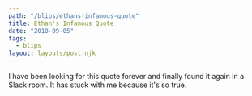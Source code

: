 ```yaml
---
path: "/blips/ethans-infamous-quote"
title: Ethan's Infamous Quote
date: "2018-09-05"
tags:
  - blips
layout: layouts/post.njk
---
```


<TweetEmbed id="145252249667506176" />

I have been looking for this quote forever and finally found it again in a Slack room. It has stuck with me because it's so true.
